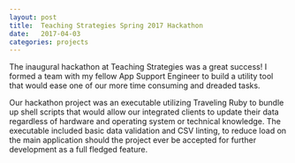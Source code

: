 ```yaml
---
layout: post
title:  Teaching Strategies Spring 2017 Hackathon
date:   2017-04-03
categories: projects
---
```


The inaugural hackathon at Teaching Strategies was a great success! I formed a team with my fellow App Support Engineer to build a utility tool that would ease one of our more time consuming and dreaded tasks.

Our hackathon project was an executable utilizing Traveling Ruby to bundle up shell scripts that would allow our integrated clients to update their data regardless of hardware and operating system or technical knowledge. The executable included basic data validation and CSV linting, to reduce load on the main application should the project ever be accepted for further development as a full fledged feature.